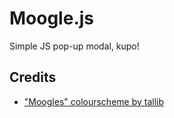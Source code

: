# Moogle.js

Simple JS pop-up modal, kupo!

## Credits
- ["Moogles" colourscheme by tallib](https://www.colourlovers.com/palette/1223237/Moogles)
